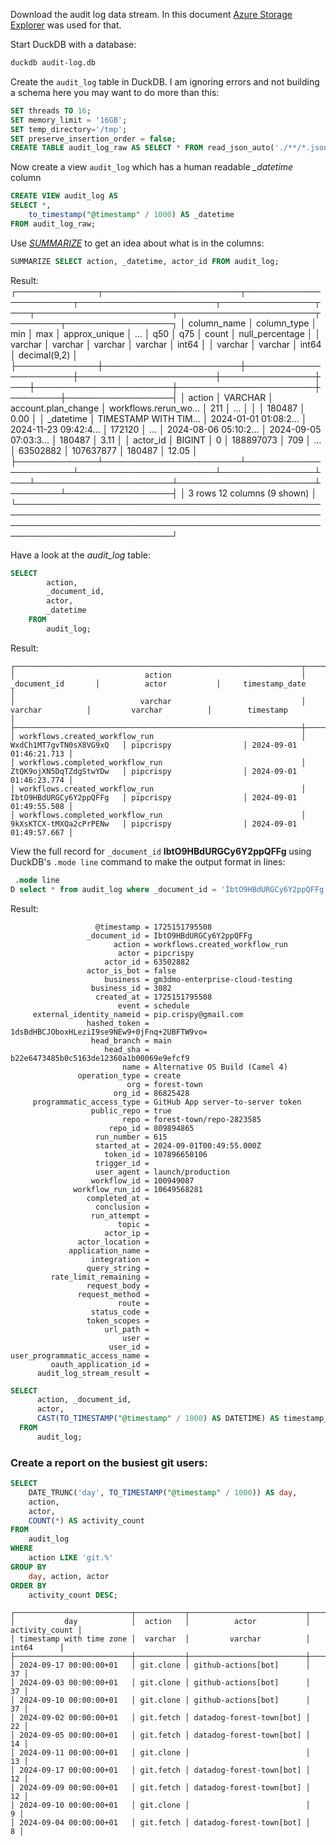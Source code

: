 Download the audit log data stream. In this document [Azure Storage Explorer](https://azure.microsoft.com/en-us/products/storage/storage-explorer/) was used for that.

Start DuckDB with a database:

```bash
duckdb audit-log.db
```

Create the `audit_log` table in DuckDB. I am ignoring errors and not building a schema here you may want to do more than this:


```sql
SET threads TO 16;
SET memory_limit = '16GB';
SET temp_directory='/tmp';
SET preserve_insertion_order = false;
CREATE TABLE audit_log_raw AS SELECT * FROM read_json_auto('./**/*.json.log.gz', ignore_errors = true);
```

Now create a view `audit_log` which has a human readable *_datetime* column
```sql
CREATE VIEW audit_log AS
SELECT *,
    to_timestamp("@timestamp" / 1000) AS _datetime
FROM audit_log_raw;
```

Use [*SUMMARIZE*](https://duckdb.org/docs/guides/meta/summarize.html) to get an idea about what is in the columns:

```sql
SUMMARIZE SELECT action, _datetime, actor_id FROM audit_log;
```

Result:
┌─────────────┬──────────────────────┬──────────────────────┬──────────────────────┬───────────────┬───┬──────────────────────┬──────────────────────┬────────┬─────────────────┐
│ column_name │     column_type      │         min          │         max          │ approx_unique │ … │         q50          │         q75          │ count  │ null_percentage │
│   varchar   │       varchar        │       varchar        │       varchar        │     int64     │   │       varchar        │       varchar        │ int64  │  decimal(9,2)   │
├─────────────┼──────────────────────┼──────────────────────┼──────────────────────┼───────────────┼───┼──────────────────────┼──────────────────────┼────────┼─────────────────┤
│ action      │ VARCHAR              │ account.plan_change  │ workflows.rerun_wo…  │           211 │ … │                      │                      │ 180487 │            0.00 │
│ _datetime   │ TIMESTAMP WITH TIM…  │ 2024-01-01 01:08:2…  │ 2024-11-23 09:42:4…  │        172120 │ … │ 2024-08-06 05:10:2…  │ 2024-09-05 07:03:3…  │ 180487 │            3.11 │
│ actor_id    │ BIGINT               │ 0                    │ 188897073            │           709 │ … │ 63502882             │ 107637877            │ 180487 │           12.05 │
├─────────────┴──────────────────────┴──────────────────────┴──────────────────────┴───────────────┴───┴──────────────────────┴──────────────────────┴────────┴─────────────────┤
│ 3 rows                                                                                                                                                   12 columns (9 shown) │
└───────────────────────────────────────────────────────────────────────────────────────────────────────────────────────────────────────────────────────────────────────────────┘

Have a look at the *audit_log* table:

```sql
SELECT 
        action,
        _document_id, 
        actor,
        _datetime
    FROM 
        audit_log;
```

Result:
```
┌────────────────────────────────────────────────────────────────┬──────────────────────────┬──────────────────────────┬─────────────────────────┐
│                             action                             │       _document_id       │          actor           │     timestamp_date      │
│                            varchar                             │         varchar          │         varchar          │        timestamp        │
├────────────────────────────────────────────────────────────────┼──────────────────────────┼──────────────────────────┼─────────────────────────┤
│ workflows.created_workflow_run                                 │ WxdCh1MT7gvTN0sX8VG9xQ   │ pipcrispy                │ 2024-09-01 01:46:21.713 │
│ workflows.completed_workflow_run                               │ ZtQK9ojXN5DqTZdgStwYDw   │ pipcrispy                │ 2024-09-01 01:46:23.774 │
│ workflows.created_workflow_run                                 │ IbtO9HBdURGCy6Y2ppQFFg   │ pipcrispy                │ 2024-09-01 01:49:55.508 │
│ workflows.completed_workflow_run                               │ 9kXsKTCX-tMXQa2cPrPENw   │ pipcrispy                │ 2024-09-01 01:49:57.667 │
```


View the full record for `_document_id` **IbtO9HBdURGCy6Y2ppQFFg** using DuckDB's `.mode line` command to make the output format in lines:

```sql
 .mode line
D select * from audit_log where _document_id = 'IbtO9HBdURGCy6Y2ppQFFg';
```

Result:
```
                   @timestamp = 1725151795508
                 _document_id = IbtO9HBdURGCy6Y2ppQFFg
                       action = workflows.created_workflow_run
                        actor = pipcrispy
                     actor_id = 63502882
                 actor_is_bot = false
                     business = gm3dmo-enterprise-cloud-testing
                  business_id = 3082
                   created_at = 1725151795508
                        event = schedule
     external_identity_nameid = pip.crispy@gmail.com
                 hashed_token = 1dsBdHBCJOboxHLeziI9se9NEw9+0jFnq+2UBFTW9vo=
                  head_branch = main
                     head_sha = b22e6473485b0c5163de12360a1b00069e9efcf9
                         name = Alternative OS Build (Camel 4)
               operation_type = create
                          org = forest-town
                       org_id = 86825428
     programmatic_access_type = GitHub App server-to-server token
                  public_repo = true
                         repo = forest-town/repo-2823585
                      repo_id = 809894865
                   run_number = 615
                   started_at = 2024-09-01T00:49:55.000Z
                     token_id = 107896650106
                   trigger_id = 
                   user_agent = launch/production
                  workflow_id = 100949087
              workflow_run_id = 10649568281
                 completed_at = 
                   conclusion = 
                  run_attempt = 
                        topic = 
                     actor_ip = 
               actor_location = 
             application_name = 
                  integration = 
                 query_string = 
         rate_limit_remaining = 
                 request_body = 
               request_method = 
                        route = 
                  status_code = 
                 token_scopes = 
                     url_path = 
                         user = 
                      user_id = 
user_programmatic_access_name = 
         oauth_application_id = 
      audit_log_stream_result = 
```


```sql
SELECT 
      action, _document_id, 
      actor,
      CAST(TO_TIMESTAMP("@timestamp" / 1000) AS DATETIME) AS timestamp_date
  FROM 
      audit_log;
```

### Create a report on the busiest git users:

```sql
SELECT 
    DATE_TRUNC('day', TO_TIMESTAMP("@timestamp" / 1000)) AS day,
    action,
    actor,
    COUNT(*) AS activity_count
FROM 
    audit_log
WHERE
    action LIKE 'git.%'
GROUP BY 
    day, action, actor
ORDER BY 
    activity_count DESC;
```

```
┌──────────────────────────┬───────────┬──────────────────────────┬────────────────┐
│           day            │  action   │          actor           │ activity_count │
│ timestamp with time zone │  varchar  │         varchar          │     int64      │
├──────────────────────────┼───────────┼──────────────────────────┼────────────────┤
│ 2024-09-17 00:00:00+01   │ git.clone │ github-actions[bot]      │             37 │
│ 2024-09-03 00:00:00+01   │ git.clone │ github-actions[bot]      │             37 │
│ 2024-09-10 00:00:00+01   │ git.clone │ github-actions[bot]      │             37 │
│ 2024-09-02 00:00:00+01   │ git.fetch │ datadog-forest-town[bot] │             22 │
│ 2024-09-05 00:00:00+01   │ git.fetch │ datadog-forest-town[bot] │             14 │
│ 2024-09-11 00:00:00+01   │ git.clone │                          │             13 │
│ 2024-09-17 00:00:00+01   │ git.fetch │ datadog-forest-town[bot] │             12 │
│ 2024-09-09 00:00:00+01   │ git.fetch │ datadog-forest-town[bot] │             12 │
│ 2024-09-10 00:00:00+01   │ git.clone │                          │              9 │
│ 2024-09-04 00:00:00+01   │ git.fetch │ datadog-forest-town[bot] │              8 │
```
